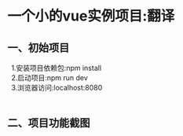 # 一个小的vue实例项目:翻译

## 一、初始项目
   1.安装项目依赖包:npm install<br>
   2.启动项目:npm run dev<br>
   3.浏览器访问:localhost:8080<br>
   
## 二、项目功能截图
    
